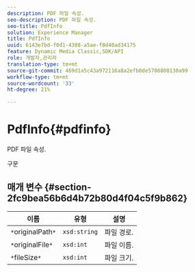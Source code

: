 ```yaml
---
description: PDF 파일 속성.
seo-description: PDF 파일 속성.
seo-title: PdfInfo
solution: Experience Manager
title: PdfInfo
uuid: 6143e7bd-f0d1-4388-a5ae-f8d40ad34175
feature: Dynamic Media Classic,SDK/API
role: 개발자,관리자
translation-type: tm+mt
source-git-commit: 469d1a5c43a972116a8a2efb0de5708800130a99
workflow-type: tm+mt
source-wordcount: '33'
ht-degree: 21%

---
```



# PdfInfo{#pdfinfo}

PDF 파일 속성.

구문

## 매개 변수 {#section-2fc9bea56b6d4b72b80d4f04c5f9b862}

| 이름 | 유형 | 설명 |
|---|---|---|
| `*`originalPath`*` | `xsd:string` | 파일 경로. |
| `*`originalFile`*` | `xsd:int` | 파일 이름. |
| `*`fileSize`*` | `xsd:int` | 파일 크기. |

